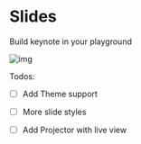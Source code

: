 # Slides

Build keynote in your playground

![img](https://cdn.rawgit.com/zhigang1992/Slides/master/screenshot.png)

Todos:

- [ ] Add Theme support

- [ ] More slide styles

- [ ] Add Projector with live view

      ​
